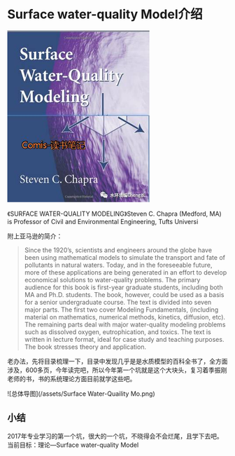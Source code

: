 

# Surface water-quality Model介绍


![封面](/assets/封面.png)

《SURFACE WATER-QUALITY MODELING》Steven C. Chapra (Medford, MA) is Professor of Civil and Environmental Engineering, Tufts Universi

附上亚马逊的简介：
> Since the 1920’s, scientists and engineers around the globe have been using mathematical models to simulate the transport and fate of pollutants in natural waters. Today, and in the foreseeable future, more of these applications are being generated in an effort to develop economical solutions to water-quality problems.
> The primary audience for this book is first-year graduate students, including both MA and Ph.D. students. The book, however, could be used as a basis for a senior undergraduate course. The text is divided into seven major parts. The first two cover Modeling Fundamentals, (including material on mathematics, numerical methods, kinetics, diffusion, etc). The remaining parts deal with major water-quality modeling problems such as dissolved oxygen, eutrophication, and toxics. The text is written in lecture format, ideal for case study and teaching purposes. The book stresses theory and application.

老办法，先将目录梳理一下，目录中发现几乎是是水质模型的百科全书了，全方面涉及，600多页，今年读完吧，所以今年第一个坑就是这个大块头，复习着季振刚老师的书，书的系统理论方面目前就学这些吧。

![总体导图](/assets/Surface Water-Quaility Mo.png)

## 小结

2017年专业学习的第一个坑，很大的一个坑，不晓得会不会烂尾，且学下去吧。
当前目标：理论—Surface water-quality Model

